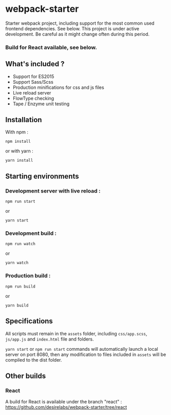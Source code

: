 # webpack-starter
Starter webpack project, including support for the most common used frontend dependencies. See below.
This project is under active development. Be careful as it might change often during this period.

### Build for React available, see below.

## What's included ?
* Support for ES2015
* Support Sass/Scss
* Production minifications for css and js files
* Live reload server
* FlowType checking
* Tape / Enzyme unit testing

## Installation
With npm :
```
npm install
```
or with yarn :
```
yarn install
```

## Starting environments
### Development server with live reload :
```
npm run start
```
or
```
yarn start
```
### Development build :
```
npm run watch
```
or
```
yarn watch
```
### Production build :
```
npm run build
```
or
```
yarn build
```

## Specifications
All scripts must remain in the `assets` folder, including `css/app.scss`, `js/app.js` and `index.html` file and folders.

`yarn start` or `npm run start` commands will automatically launch a local server on port 8080, then any modification to files included in `assets` will be compiled to the dist folder.

## Other builds
### React
A build for React is available under the branch "react" : https://github.com/desirelabs/webpack-starter/tree/react